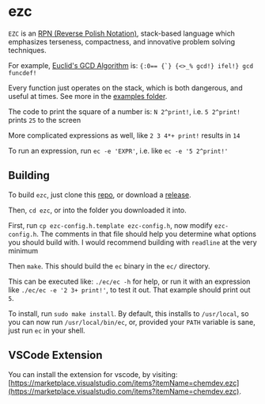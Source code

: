 
# ezc

`EZC` is an [RPN (Reverse Polish Notation)](https://en.wikipedia.org/wiki/Reverse_Polish_notation), stack-based language which emphasizes terseness, compactness, and innovative problem solving techniques. 

For example, [Euclid's GCD Algorithm](https://en.wikipedia.org/wiki/Euclidean_algorithm) is: ```{:0== {`} {<>_% gcd!} ifel!} gcd funcdef!```

Every function just operates on the stack, which is both dangerous, and useful at times. See more in the [examples folder](https://github.com/ChemicalDevelopment/ezc/tree/master/examples).

The code to print the square of a number is: `N 2^print!`, i.e. `5 2^print!` prints `25` to the screen

More complicated expressions as well, like `2 3 4*+ print!` results in `14`

To run an expression, run `ec -e 'EXPR'`, i.e. like `ec -e '5 2^print!'`

## Building

To build `ezc`, just clone this [repo](https://github.com/chemicaldevelopment/ezc), or download a [release](https://github.com/ChemicalDevelopment/ezc/releases).

Then, `cd ezc`, or into the folder you downloaded it into.

First, run `cp ezc-config.h.template ezc-config.h`, now modify `ezc-config.h`. The comments in that file should help you determine what options you should build with. I would recommend building with `readline` at the very minimum

Then `make`. This should build the `ec` binary in the `ec/` directory.

This can be executed like: `./ec/ec -h` for help, or run it with an expression like `./ec/ec -e '2 3+ print!'`, to test it out. That example should print out `5`.

To install, run `sudo make install`. By default, this installs to `/usr/local`, so you can now run `/usr/local/bin/ec`, or, provided your `PATH` variable is sane, just run `ec` in your shell.


## VSCode Extension

You can install the extension for vscode, by visiting: [https://marketplace.visualstudio.com/items?itemName=chemdev.ezc](https://marketplace.visualstudio.com/items?itemName=chemdev.ezc).


